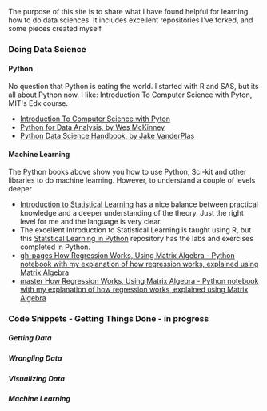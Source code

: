 The purpose of this site is to share what I have found helpful for learning how to do data sciences.  It includes excellent repositories I've forked, and some pieces created myself. 

### Doing Data Science

#### Python
No question that Python is eating the world. I started with R and SAS, but its all about Python now. I like:
Introduction To Computer Science with Pyton, MIT's Edx course.
* [Introduction To Computer Science with Pyton](https://www.edx.org/course/introduction-to-computer-science-and-programming-7)
* [Python for Data Analysis, by Wes McKinney](https://github.com/wesm/pydata-book)
* [Python Data Science Handbook, by Jake VanderPlas](https://jakevdp.github.io/PythonDataScienceHandbook/)


#### Machine Learning
The Python books above show you how to use Python, Sci-kit and other libraries to do machine learning. However, to understand a couple of levels deeper

*  <a href="http://faculty.marshall.usc.edu/gareth-james/ISL/" rel="nofollow">Introduction to Statistical Learning</a> has a nice balance between practical knowledge and a deeper understanding of the theory. Just the right level for me and the language is very clear. 
* The excellent Introduction to Statistical Learning is taught using R, but this <a href="https://github.com/JWarmenhoven/ISLR-python" rel="nofollow">Statstical Learning in Python</a> repository has the labs and exercises completed in Python.
* [gh-pages How Regression Works, Using Matrix Algebra - Python notebook with my explanation of how regression works, explained using Matrix Algebra ](https://github.com/mattconners/mattconners.github.io/blob/gh-pages/RegressionusingMatrixAlgebra.html)
* [master How Regression Works, Using Matrix Algebra - Python notebook with my explanation of how regression works, explained using Matrix Algebra ](https://github.com/mattconners/mattconners.github.io/blob/master/RegressionusingMatrixAlgebra.html)



### Code Snippets - Getting Things Done - in progress

##### Getting Data
  
#####  Wrangling Data

#####  Visualizing Data
  
#####  Machine Learning
  
